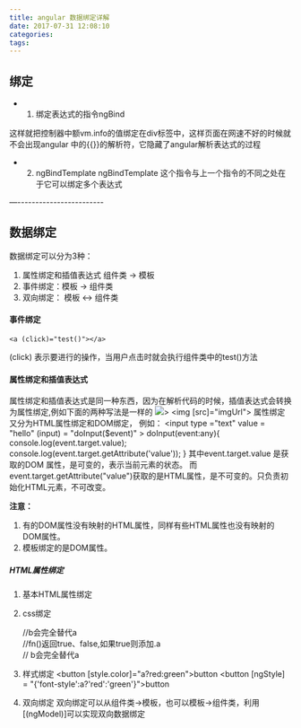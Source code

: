 ```yaml
---
title: angular 数据绑定详解
date: 2017-07-31 12:08:10
categories:
tags:
---
```

## 绑定
- 1. 绑定表达式的指令ngBind
    <div ng-Bind = "vm.info"></div>
这样就把控制器中额vm.info的值绑定在div标签中，这样页面在网速不好的时候就不会出现angular 中的{{}}的解析符，它隐藏了angular解析表达式的过程
- 2. ngBindTemplate 
ngBindTemplate 这个指令与上一个指令的不同之处在于它可以绑定多个表达式
<div ng-bind-template="{{vm.info}}{{vm.msg}}"></div>


—------------------------
## 数据绑定
 数据绑定可以分为3种：
 1. 属性绑定和插值表达式 组件类 -> 模板
 2. 事件绑定：模板 -> 组件类
 3. 双向绑定： 模板 <-> 组件类

#### 事件绑定
    <a (click)="test()"></a>    
(click) 表示要进行的操作，当用户点击时就会执行组件类中的test()方法

#### 属性绑定和插值表达式
属性绑定和插值表达式是同一种东西，因为在解析代码的时候，插值表达式会转换为属性绑定,例如下面的两种写法是一样的
    <img src="{{ingURL}}"/>>
    <img [src]="imgUrl">
属性绑定又分为HTML属性绑定和DOM绑定， 例如：
    <input type ="text" value = "hello" (input) = "doInput($event)" >
    doInput(event:any){
        console.log(event.target.value);
        console.log(event.target.getAttribute('value'));
    }
其中event.target.value 是获取的DOM 属性，是可变的，表示当前元素的状态。
而 event.target.getAttribute("value")获取的是HTML属性，是不可变的。只负责初始化HTML元素，不可改变。

<strong>注意：</strong>
1. 有的DOM属性没有映射的HTML属性，同样有些HTML属性也没有映射的DOM属性。
2. 模板绑定的是DOM属性。

##### HTML属性绑定
1. 基本HTML属性绑定
    <td [attr.colspan]="表达式"></td>

2. css绑定
    <div class ="a" [class]="b"></div> //b会完全替代a
    <div [class.a]="fn()"></div>//fn()返回true、false,如果true则添加.a
    <div [ngClass]="{a:isA,b:isB}"></div>// b会完全替代a

3. 样式绑定
    <button [style.color]="a?red:green">button</button>
    <button [ngStyle] = "{'font-style':a?'red':'green'}">button</button>

4. 双向绑定
双向绑定可以从组件类->模板，也可以模板->组件类，利用[(ngModel)]可以实现双向数据绑定




